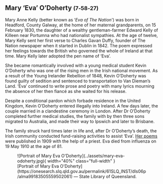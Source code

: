 ## Mary ‘Eva’ O’Doherty <small>(7‑58‑27)</small>

Mary Anne Kelly (better known as ‘*Eva of The Nation*') was born in Headford, County Galway, at the home of her maternal grandparents, on 15 February 1830, the daughter of a wealthy gentleman-farmer Edward Kelly of Killeen near Portumna who had nationalist sympathies. At the age of twelve, Mary Kelly sent her first verse to Charles Gavan Duffy, founder of The Nation newspaper when it started in Dublin in 1842. The poem expressed her feelings towards the British who governed the whole of Ireland at that time. Mary Kelly later adopted the pen name of ‘Eva’. 

She became romantically involved with a young medical student Kevin O’Doherty who was one of the rising men in the Irish national movement. As a result of the Young Irelander Rebellion of 1848, Kevin O’Doherty was found guilty of sedition and sentenced to transportation to Van Dieman’s Land. ‘Eva’ continued to write prose and poetry with many lyrics mourning the absence of her then fiancé as she waited for his release. 

Despite a conditional pardon which forbade residence in the United Kingdom, Kevin O’Doherty entered illegally into Ireland. A few days later, the couple married in a clandestine ceremony in London. After Dr O’Doherty completed further medical studies, the family with by then three sons migrated to Australia, and made their way to Ipswich and later to Brisbane.

The family struck hard times later in life and, after Dr O’Doherty’s death, the Irish community conducted fund-raising activities to assist ‘Eva’. [Her poems](https://www.oldqldpoetry.com/eva-mary-odoherty) were published in 1909 with the help of a priest. Eva died from influenza on 19 May 1910 at the age of 81.

<figure markdown>
  ![Portrait of Mary Eva O'Doherty](../assets/mary-eva-odoherty.jpg){ width="40%" class="full-width" }
  <figcaption markdown>[Portrait of Mary Eva O'Doherty](https://onesearch.slq.qld.gov.au/permalink/61SLQ_INST/dls06p/alma99183505559502061) — State Library of Queensland.</figcaption>
</figure>
